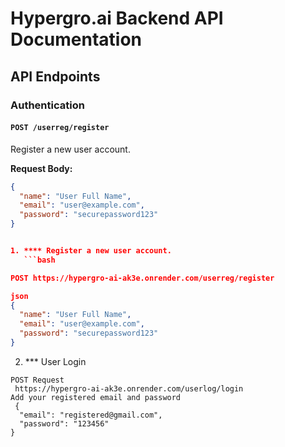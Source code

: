 # Hypergro.ai Backend API Documentation

## API Endpoints

### Authentication

#### `POST /userreg/register`
Register a new user account.

**Request Body:**
```json
{
  "name": "User Full Name",
  "email": "user@example.com",
  "password": "securepassword123"
}


1. **** Register a new user account.
   ```bash

POST https://hypergro-ai-ak3e.onrender.com/userreg/register

json
{
  "name": "User Full Name",
  "email": "user@example.com",
  "password": "securepassword123"
}
```

2) *** User Login

```
POST Request 
 https://hypergro-ai-ak3e.onrender.com/userlog/login
Add your registered email and password
 {
  "email": "registered@gmail.com",
  "password": "123456"
}

